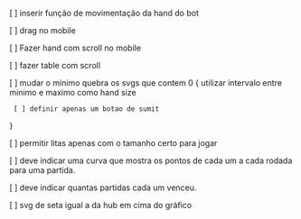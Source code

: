 



[ ] inserir função de movimentação da hand do bot

[ ] drag no mobile

[ ] Fazer hand com scroll no mobile

[ ] fazer table com scroll

[ ] mudar o minimo quebra os svgs que contem 0 {
     utilizar intervalo entre minimo e maximo como hand size

     [ ] definir apenas um botao de sumit
     
}

[ ] permitir litas apenas com o tamanho certo para jogar

[ ] deve indicar uma curva que mostra os pontos de cada um a cada rodada para uma partida.

[ ] deve indicar quantas partidas cada um venceu.

[ ] svg de seta igual a da hub em cima do gráfico
